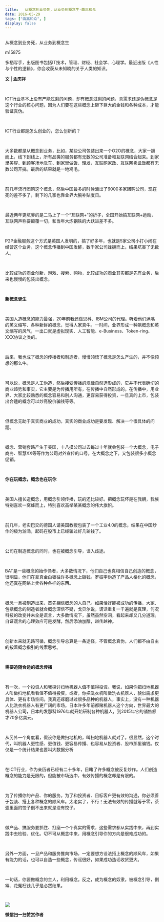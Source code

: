 ```yaml
---
title:   从概念到业务死，从业务到概念生-曲高和众
date: 2016-05-29
tags: ["曲高和众", ]
display: false
---
```



## 



从概念到业务死，从业务到概念生




m15875




多栖写手，出版图书包括IT技术，管理、财经、社会学、心理学。最近出版《人性与个性的逻辑》，你会收获从未知晓的关于人类的知识。


**文&nbsp;|&nbsp;孟庆祥**

&nbsp;

ICT行业基本上没有产能过剩的问题，却有概念过剩的问题，真需求还是伪概念是这个行业的核心问题，因为人们要在这些概念上砸下巨大的金钱和各种成本，才能验证真伪。

&nbsp;

ICT行业都是怎么创业的，怎么创新的？

&nbsp;

大多数都是从概念到业务，比如，某些公司包装出来一个O2O的概念，大家一拥而上，线下到线上，所有品类的服务都有无数的公司准备和互联网结合起来。到家里美容、到顾客场地洗车、到家里做饭、理发，互联网家政、互联网卖盒饭都有无数公司开搞。最后的结果就是一地鸡毛。

&nbsp;

前几年流行团购这个概念，然后中国最多的时候涌出了6000多家团购公司，现在死的差不多了，剩下的几家也靠业界大腕补贴度日。

&nbsp;

最近两年更坑爹的是二马上了一个“互联网+”的折子，全国开始搞互联网+运动，互联网声称要颠覆一切，和当年大炼钢铁的大跃进差不多。

&nbsp;

P2P金融服务这个方式是英国人发明的，搞了好多年，也就是5家公司小打小闹在经营这个业务，这个概念传播到中国发酵，数千家公司蜂拥而上，结果坑害了无数人。

&nbsp;

比较成功的商业创新，游戏、搜索、购物，比较成功的商业其实都是先有业务，后来也慢慢的包装出概念。

&nbsp;

**新概念诞生**

&nbsp;

美国人造概念的能力最强，20年前我还做思科、IBM公司的代理。听着他们满嘴的英文缩写、各种新鲜的概念，觉得人家真牛。一时间，业界形成一种飙概念和英文缩写的风气，一出口就是虚拟现实、人工智能、e-Business、Token-ring、XXX协议之类的。

&nbsp;

后来，我也成了概念的传播者和制造者，慢慢领悟了概念是怎么产生的，并不像预想的那么牛。

&nbsp;

可以说，概念是人工伪造，然后接受传播的规律自然选形成的，它并不代表确切的商业趋势和事实，它主要是为传播用所有，在传播中自然形成的。在传播中，用业界、大家比较熟悉的概念容易和别人沟通，更容易获得投资，一旦真的上市，包装出合适的概念可以炒高股价骗钱等等。

&nbsp;

但概念无助于真实商业的成功，真实的商业成功是要发现、解决一个很具体的问题。

&nbsp;

概念、营销套路产生于美国，十八摸公司过去每过十年就会包装一个大概念，电子商务、智慧XX等等作为公司对外宣传的口号，在大概念之下，又包装很多小概念促销。

&nbsp;

**你在玩概念，概念也在玩你**

&nbsp;

美国人擅长造概念，用概念引领传播，玩的还比较好。把概念玩坏是在我朝，我族特别喜欢一窝蜂而上，特别喜欢高举某某概念的伟大旗帜。

&nbsp;

前几年，老实巴交的德国人请美国教授包装了一个工业4.0的概念，结果在中国炒作的极为汹涌，起码在股市上已经骗过好几轮钱了。

&nbsp;

公司在制造概念的同时，也在被概念引导，误入歧途。

&nbsp;

BAT是一些概念的始作俑者，大多数情况下，他们自己也真相信自己创造的概念，很明显，他们在拿真金白银往许多概念上砸钱。罗振宇伪造了产品人格化的概念，他还真在网络上卖各种各样的东西。

&nbsp;

概念一旦被制造出来，首先相信概念的人自己。如果恰好能被成功的传播，大家、包括概念的制造者就会概念深信不疑，戈贝尔说，谎话重复一千遍就是真理，何况科技的改变并未全是谎言，大多数情况下，虽然虽然空洞，看起来却又几分道理。自证谎言的心理效应可是发酵，然后添油加醋，越传越神。

&nbsp;

创新本来就无路可循，概念引导总算是一条途径，不管概念真伪，人们都不由自主的按着概念指引的线索思考。

&nbsp;

**需要追随合适的概念传播**

&nbsp;

有一次，一个投资人和我探讨扫地机器人值不值得投资。我说，如果你把扫地机器人叫做扫地机看看值不值得投资。或者，你把洗衣机叫做洗衣机器人，貌似需求更具体、更有市场空间。我真还琢磨过过很多品种的机器人，事实上，没有一种机器人比洗衣机器人有更广阔的市场。日本许多年前都赌机器人这个方向，世界最大的机器人公司，日本的发那科1976年就开始研制各种机器人，到2015年它的销售额才70多亿美元。

&nbsp;

从另外一个角度看，假设你是做扫地机的，叫扫地机器人就对了。很显然，这个时代，叫机器人更性感、更值钱、更容易传播、也容易从投资者、股市那里骗钱。仅仅是一个统计结果也要叫大数据分析

&nbsp;

在ICT行业，作为亲历者已经有二十多年，目睹了许多概念被反复炒作。人们创造概念的能力是无限的，但能被市场选中，有效传播的概念却是有限的。

&nbsp;

为了传播你的产品、你的服务。为了和投资者、目标客户更有效的沟通，你必须善于包装、搭上各种概念的顺风车。太老实了，不行！无法有效的传播就等于零，茶壶里面的饺子倒不出来就是没有饺子。

&nbsp;

做产品、搞服务要抓住、打磨一个个真实的需求，这些需求都从实践中来，再到实践中去检验、优化。切不可从概念中来，用概念引导你的方向是很难成功的。

&nbsp;

另外一方面，一旦产品和服务推向市场，一定要想方设法搭上概念的顺风车，如果有能力的话，也可以自造一些概念，传谣很好，如果成功造谣收货更大。

&nbsp;

一句话，你要做概念的主人，利用概念。反之，成为概念的奴隶，被概念引导，倒霉、花冤枉钱几乎是必然结果。

&nbsp;



<img data-s="300,640" data-type="jpeg" src="http://mmbiz.qpic.cn/mmbiz/fxGMiaL5Zj1gAtMBdoRAfrkfBNF0WEAG9elY136EMERA8zleoqyibsc68mLpoiagDqkzcRhEo0psRuCqoQbcWg52w/0?wx_fmt=jpeg" data-ratio="1" data-w="430"/>




**微信扫一扫赞赏作者**